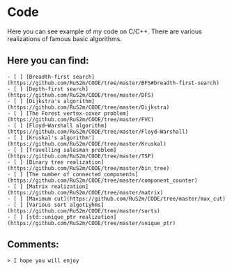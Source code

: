 # Code
 Here you can see example of my code on C/C++. There are various realizations of famous basic algorithms.
## Here you can find:
    - [ ] [Breadth-first search](https://github.com/RuS2m/CODE/tree/master/BFS#breadth-first-search)
    - [ ] [Depth-first search](https://github.com/RuS2m/CODE/tree/master/DFS)
    - [ ] [Dijkstra's algorithm](https://github.com/RuS2m/CODE/tree/master/Dijkstra)
    - [ ] [The Forest vertex-cover problem](https://github.com/RuS2m/CODE/tree/master/FVC)
    - [ ] [Floyd–Warshall algorithm](https://github.com/RuS2m/CODE/tree/master/Floyd–Warshall)
    - [ ] [Kruskal's algorithm'](https://github.com/RuS2m/CODE/tree/master/Kruskal)
    - [ ] [Travelling salesman problem](https://github.com/RuS2m/CODE/tree/master/TSP)
    - [ ] [Binary tree realization](https://github.com/RuS2m/CODE/tree/master/bin_tree)
    - [ ] [The number of connected components](https://github.com/RuS2m/CODE/tree/master/component_counter)
    - [ ] [Matrix realization](https://github.com/RuS2m/CODE/tree/master/matrix)
    - [ ] [Maximum cut](https://github.com/RuS2m/CODE/tree/master/max_cut)
    - [ ] [Various sort algotiyhms](https://github.com/RuS2m/CODE/tree/master/sorts)
    - [ ] [std::unique_ptr realization](https://github.com/RuS2m/CODE/tree/master/unique_ptr)
    
## Comments:
    > I hope you will enjoy
